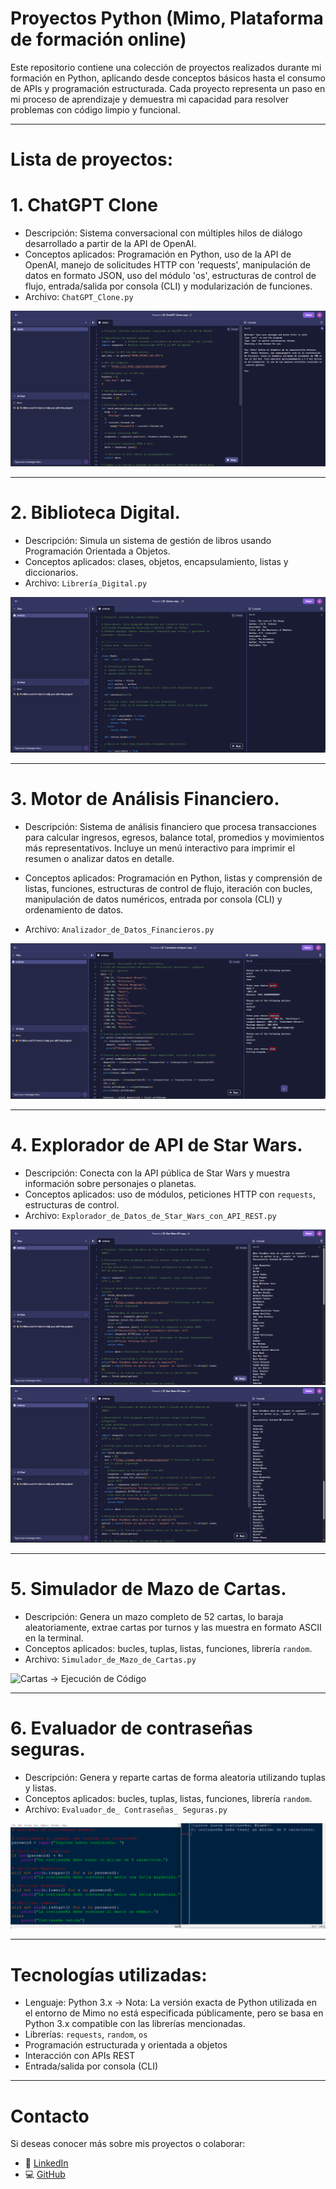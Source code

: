 # Proyectos Python (Mimo, Plataforma de formación online)

Este repositorio contiene una colección de proyectos realizados durante mi formación en Python, aplicando desde conceptos básicos hasta el consumo de APIs y programación estructurada. 
Cada proyecto representa un paso en mi proceso de aprendizaje y demuestra mi capacidad para resolver problemas con código limpio y funcional.

---

# Lista de proyectos:

# 1. ChatGPT Clone
- Descripción: Sistema conversacional con múltiples hilos de diálogo desarrollado a partir de la API de OpenAI.
- Conceptos aplicados: Programación en Python, uso de la API de OpenAI, manejo de solicitudes HTTP con 'requests', 
                       manipulación de datos en formato JSON, uso del módulo 'os', estructuras de control de flujo,
		       entrada/salida por consola (CLI) y modularización de funciones.
- Archivo: `ChatGPT_Clone.py`

![ChatGPT Clone -> Ejecución de Código](Proyectos_Python/Imagenes/ChatGPT_Clone_Codigo_Ejecutado.png)

---

# 2. Biblioteca Digital.
- Descripción: Simula un sistema de gestión de libros usando Programación Orientada a Objetos.
- Conceptos aplicados: clases, objetos, encapsulamiento, listas y diccionarios.
- Archivo: `Librería_Digital.py`

![Biblioteca -> Ejecución de Código](Proyectos_Python/Imagenes/Libreria_Codigo_Ejecutado.png)

---

# 3. Motor de Análisis Financiero.
- Descripción: Sistema de análisis financiero que procesa transacciones para calcular ingresos, egresos, balance total, promedios y movimientos
	       más representativos. Incluye un menú interactivo para imprimir el resumen o analizar datos en detalle.
- Conceptos aplicados: Programación en Python, listas y comprensión de listas, funciones, estructuras de control de flujo, iteración con bucles,
		       manipulación de datos numéricos, entrada por consola (CLI) y ordenamiento de datos.

- Archivo: `Analizador_de_Datos_Financieros.py`

![Motor de Análisis Financiero -> Ejecución de Código](Proyectos_Python/Imagenes/Analizador_de_Datos_Financieros_Codigo_Ejecutado.png)

---

# 4. Explorador de API de Star Wars.
- Descripción: Conecta con la API pública de Star Wars y muestra información sobre personajes o planetas.
- Conceptos aplicados: uso de módulos, peticiones HTTP con `requests`, estructuras de control.
- Archivo: `Explorador_de_Datos_de_Star_Wars_con_API_REST.py`

![API -> Ejecución de Código Parte 1](Proyectos_Python/Imagenes/Star_Wars_API_Primera_Entrada_Ejecutada.png)
![API -> Ejecución de Código Parte 2](Proyectos_Python/Imagenes/Star_Wars_API_Segunda_Entrada_Ejecutada.png)

---

# 5. Simulador de Mazo de Cartas.
- Descripción: Genera un mazo completo de 52 cartas, lo baraja aleatoriamente, extrae cartas por turnos y las 
	       muestra en formato ASCII en la terminal.
- Conceptos aplicados: bucles, tuplas, listas, funciones, librería `random`.
- Archivo: `Simulador_de_Mazo_de_Cartas.py`

![Cartas -> Ejecución de Código](Proyectos_Python/Imagenes/Simulador_de_Mazo_de_Cartas_Código_Ejecutado.png)

---

# 6. Evaluador de contraseñas seguras.
- Descripción: Genera y reparte cartas de forma aleatoria utilizando tuplas y listas.
- Conceptos aplicados: bucles, tuplas, listas, funciones, librería `random`.
- Archivo: `Evaluador_de_ Contraseñas_ Seguras.py`

![Evaluador de contraseñas seguras -> Ejecución de Código](Proyectos_Python/Imagenes/Evaluador_de_Contraseñas_seguras_Código_Ejecutado.png)

---

# Tecnologías utilizadas:
- Lenguaje: Python 3.x -> Nota: La versión exacta de Python utilizada en el entorno de Mimo no está especificada públicamente, 
				pero se basa en Python 3.x compatible con las librerías mencionadas.
- Librerías: `requests`, `random`, `os`  
- Programación estructurada y orientada a objetos  
- Interacción con APIs REST  
- Entrada/salida por consola (CLI)

---

# Contacto
Si deseas conocer más sobre mis proyectos o colaborar:

- 💼 [LinkedIn](www.linkedin.com/in/ariel-halty-toro)
- 💻 [GitHub](https://github.com/Erchak)

